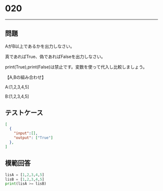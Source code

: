
# 020

---

## 問題

AがB以上であるかを出力しなさい。

真であればTrue、偽であればFalseを出力しなさい。

print(True),print(False)は禁止です。変数を使って代入し比較しましょう。

【A,Bの組み合わせ】

A:[1,2,3,4,5]

B:[1,2,3,4,5]

## テストケース

```json
[
  {
    "input":[],
    "output": ["True"]
  },
]
```

## 模範回答

```python
lisA = [1,2,3,4,5]
lisB = [1,2,3,4,5]
print(lisA >= lisB)
```

